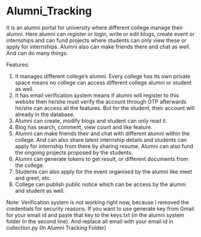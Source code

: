 # Alumni_Tracking
It is an alumni portal for university where different college manage their alumni. Here alumni can register or login, write or edit blogs, create event or internships and can fund projects where students can only view these or apply for internships. Alumni also can make friends there and chat as well. And can do many things.

Features:
1)	It manages different college’s alumni. Every college has its own private space means no college can access different college alumni or student as well.
2)	It has email verification system means if alumni will register to this website then he/she must verify the account through OTP afterwards he/she can access all the features. But for the student, their account will already in the database.
3)	Alumni can create, modify blogs and student can only read it.
4)	Blog has search, comment, view count and like feature.
5)	Alumni can make friends their and chat with different alumni within the college. And can also share latest internship details and students can apply for internship from there by sharing resume. Alumni can also fund the ongoing projects proposed by the students. 
6)	Alumni can generate tokens to get result, or different documents from the college.
7)	Students can also apply for the event organised by the alumni like meet and greet, etc.
8)	College can publish public notice which can be access by the alumni and student as well.

Note:
Verification system is not working right now, because I removed the credentials for security reasons. If you want to use generate key from Gmail for your email id and paste that key to the keys.txt (in the alumni system folder In the second line). And replace all email with your email id in collection.py (In Alumni Tracking Folder) 
